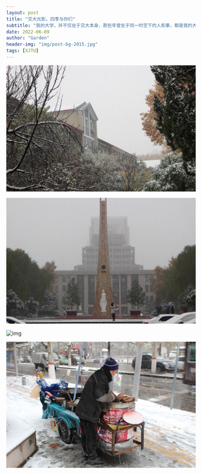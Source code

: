 ```yaml
---
layout: post
title: "交大光影，四季与你们"
subtitle: "我的大学，并不仅在于交大本身，那些年曾处于同一时空下的人和事，都是我的大学。"
date: 2022-06-09
author: "Garden"
header-img: "img/post-bg-2015.jpg"
tags: [XJTU]
---
```



![img](/img/IMG_3311.jpg)

![img](/img/IMG_3419.jpg)

![img](/img/IMG_3491.jpg)

![img](/img/IMG_3505.jpg)

